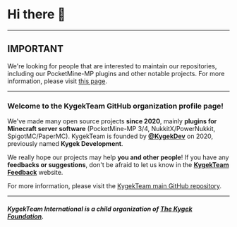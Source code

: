 # Hi there 👋

---

## IMPORTANT

We're looking for people that are interested to maintain our repositories, including our PocketMine-MP plugins and other notable projects. For more information, please visit [this page](https://kygek.team/lookingfornewmaintainer).

---

### Welcome to the KygekTeam GitHub organization profile page!

We've made many open source projects **since 2020**, mainly **plugins for Minecraft server software** (PocketMine-MP 3/4, NukkitX/PowerNukkit, SpigotMC/PaperMC). KygekTeam is founded by [**@KygekDev**](https://github.com/KygekDev) on 2020, previously named **Kygek Development**.

We really hope our projects may help **you and other people**! If you have any **feedbacks or suggestions**, don't be afraid to let us know in the [**KygekTeam Feedback**](https://feedback.kygek.team) website.

For more information, please visit the [KygekTeam main GitHub repository](https://github.com/KygekTeam/KygekTeam).

---

##### KygekTeam International is a child organization of [The Kygek Foundation](https://github.com/kygek).

